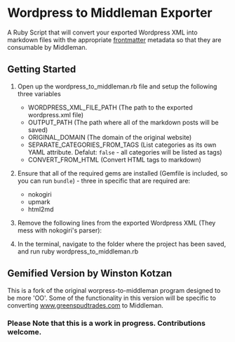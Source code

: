 Wordpress to Middleman Exporter
===============================

A Ruby Script that will convert your exported Wordpress XML into markdown files with the appropriate [frontmatter](http://middlemanapp.com/basics/frontmatter/) metadata so that they are consumable by Middleman.

Getting Started
----

1.  Open up the wordpress_to_middleman.rb file and setup the following three variables
	- WORDPRESS_XML_FILE_PATH (The path to the exported wordpress.xml file)
	- OUTPUT_PATH (The path where all of the markdown posts will be saved)
	- ORIGINAL_DOMAIN (The domain of the original website)
	- SEPARATE_CATEGORIES_FROM_TAGS (List categories as its own YAML attribute. Defalut: `false` - all categories will be listed as tags)
	- CONVERT_FROM_HTML (Convert HTML tags to markdown)
2.  Ensure that all of the required gems are installed (Gemfile is included, so you can run `bundle`) - three in specific that are required are:
	- nokogiri
	- upmark
	- html2md
3.  Remove the following lines from the exported Wordpress XML (They mess with nokogiri's parser):
		<!-- Debugging help, do not remove -->
		<meta name="Framework" content="Kpress" />
		<meta name="Theme Version" content="1.4.1" />
		<meta name="Framework Version" content="1.4" />
		<meta name="CMS Version" content="3.5.2" />

3.  In the terminal, navigate to the folder where the project has been saved, and run 
		ruby wordpress_to_middleman.rb

Gemified Version by Winston Kotzan
----------------------------------
This is a fork of the original worpress-to-middleman program designed to be more 'OO'. Some of the
functionality in this version will be specific to converting www.greenspudtrades.com to Middleman.



### Please Note that this is a work in progress.  Contributions welcome.


